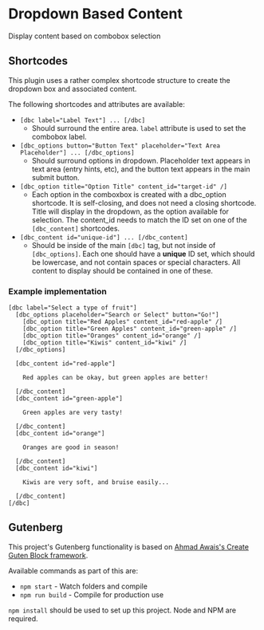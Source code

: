 # Dropdown Based Content
Display content based on combobox selection

## Shortcodes
This plugin uses a rather complex shortcode structure to create the dropdown box and associated content. 

The following shortcodes and attributes are available:

* `[dbc label="Label Text"] ... [/dbc]`
   * Should surround the entire area. `label` attribute is used to set the combobox label. 
* `[dbc_options button="Button Text" placeholder="Text Area Placeholder"] ... [/dbc_options]`
   * Should surround options in dropdown. Placeholder text appears in text area (entry hints, etc), and the button text appears in the main submit button.
* `[dbc_option title="Option Title" content_id="target-id" /]`
   * Each option in the comboxbox is created with a dbc_option shortcode. It is self-closing, and does not need a closing shortcode. Title will display in the dropdown, as the option available for selection. The content_id needs to match the ID set on one of the `[dbc_content]` shortcodes.
* `[dbc_content id="unique-id"] ... [/dbc_content]`
   * Should be inside of the main `[dbc]` tag, but not inside of `[dbc_options]`. Each one should have a **unique** ID set, which should be lowercase, and not contain spaces or special characters. All content to display should be contained in one of these. 

### Example implementation
```
[dbc label="Select a type of fruit"]
  [dbc_options placeholder="Search or Select" button="Go!"]
    [dbc_option title="Red Apples" content_id="red-apple" /]
    [dbc_option title="Green Apples" content_id="green-apple" /]
    [dbc_option title="Oranges" content_id="orange" /]
    [dbc_option title="Kiwis" content_id="kiwi" /]
  [/dbc_options]

  [dbc_content id="red-apple"]

    Red apples can be okay, but green apples are better!

  [/dbc_content]
  [dbc_content id="green-apple"]

    Green apples are very tasty!

  [/dbc_content]
  [dbc_content id="orange"]

    Oranges are good in season!

  [/dbc_content]
  [dbc_content id="kiwi"]

    Kiwis are very soft, and bruise easily...

  [/dbc_content]
[/dbc]
```

## Gutenberg
This project's Gutenberg functionality is based on [Ahmad Awais's Create Guten Block framework](https://github.com/ahmadawais/create-guten-block).

Available commands as part of this are:
* `npm start` - Watch folders and compile
* `npm run build` - Compile for production use

`npm install` should be used to set up this project. Node and NPM are required.